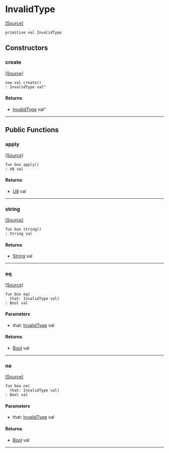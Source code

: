 # InvalidType
<span class="source-link">[[Source]](src/mqtt-primitives/errorCodes.md#L-0-16)</span>
```pony
primitive val InvalidType
```

## Constructors

### create
<span class="source-link">[[Source]](src/mqtt-primitives/errorCodes.md#L-0-16)</span>


```pony
new val create()
: InvalidType val^
```

#### Returns

* [InvalidType](mqtt-primitives-InvalidType.md) val^

---

## Public Functions

### apply
<span class="source-link">[[Source]](src/mqtt-primitives/errorCodes.md#L-0-16)</span>


```pony
fun box apply()
: U8 val
```

#### Returns

* [U8](builtin-U8.md) val

---

### string
<span class="source-link">[[Source]](src/mqtt-primitives/errorCodes.md#L-0-16)</span>


```pony
fun box string()
: String val
```

#### Returns

* [String](builtin-String.md) val

---

### eq
<span class="source-link">[[Source]](src/mqtt-primitives/errorCodes.md#L-0-16)</span>


```pony
fun box eq(
  that: InvalidType val)
: Bool val
```
#### Parameters

*   that: [InvalidType](mqtt-primitives-InvalidType.md) val

#### Returns

* [Bool](builtin-Bool.md) val

---

### ne
<span class="source-link">[[Source]](src/mqtt-primitives/errorCodes.md#L-0-16)</span>


```pony
fun box ne(
  that: InvalidType val)
: Bool val
```
#### Parameters

*   that: [InvalidType](mqtt-primitives-InvalidType.md) val

#### Returns

* [Bool](builtin-Bool.md) val

---

